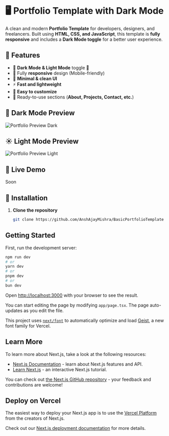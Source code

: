 # 🖥️ Portfolio Template with Dark Mode  

A clean and modern **Portfolio Template** for developers, designers, and freelancers. Built using **HTML, CSS, and JavaScript**, this template is **fully responsive** and includes a **Dark Mode toggle** for a better user experience.  

## 🌟 Features  
- 🔹 **Dark Mode & Light Mode** toggle 🌙  
- 📱 Fully **responsive** design (Mobile-friendly)  
- 🎨 **Minimal & clean UI**  
- ⚡ **Fast and lightweight**  
- 🔧 **Easy to customize**  
- 📄 Ready-to-use sections (**About, Projects, Contact, etc.**)
   
## 🌙 Dark Mode Preview
![Portfolio Preview Dark](https://iili.io/2QOxMGI.png) 

## ☀️ Light Mode Preview
![Portfolio Preview Light](https://iili.io/2QOAU7t.png) 
## 🚀 Live Demo 
Soon 

## 📂 Installation  
1. **Clone the repository**  
   ```sh
   git clone https://github.com/AnshAjayMishra/BasicPortfolioTemplate


## Getting Started

First, run the development server:

```bash
npm run dev
# or
yarn dev
# or
pnpm dev
# or
bun dev
```

Open [http://localhost:3000](http://localhost:3000) with your browser to see the result.

You can start editing the page by modifying `app/page.tsx`. The page auto-updates as you edit the file.

This project uses [`next/font`](https://nextjs.org/docs/app/building-your-application/optimizing/fonts) to automatically optimize and load [Geist](https://vercel.com/font), a new font family for Vercel.

## Learn More

To learn more about Next.js, take a look at the following resources:

- [Next.js Documentation](https://nextjs.org/docs) - learn about Next.js features and API.
- [Learn Next.js](https://nextjs.org/learn) - an interactive Next.js tutorial.

You can check out [the Next.js GitHub repository](https://github.com/vercel/next.js) - your feedback and contributions are welcome!

## Deploy on Vercel

The easiest way to deploy your Next.js app is to use the [Vercel Platform](https://vercel.com/new?utm_medium=default-template&filter=next.js&utm_source=create-next-app&utm_campaign=create-next-app-readme) from the creators of Next.js.

Check out our [Next.js deployment documentation](https://nextjs.org/docs/app/building-your-application/deploying) for more details.
